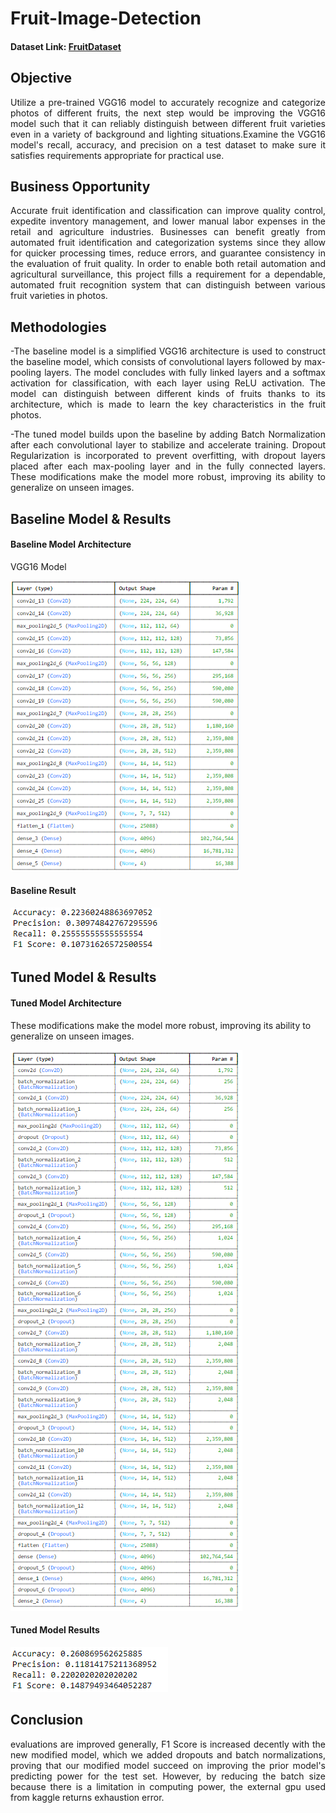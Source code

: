 # Fruit-Image-Detection

#### Dataset Link: [FruitDataset](https://www.kaggle.com/datasets/corneliuskarel/data-uts-2-0-1/settings)

## Objective
<p align="justify">Utilize a pre-trained VGG16 model to accurately recognize and categorize photos of different fruits, the next step would be improving the VGG16 model such that it can reliably distinguish between different fruit varieties even in a variety of background and lighting situations.Examine the VGG16 model's recall, accuracy, and precision on a test dataset to make sure it satisfies requirements appropriate for practical use. </p>

## Business Opportunity
<p align="justify">Accurate fruit identification and classification can improve quality control, expedite inventory management, and lower manual labor expenses in the retail and agriculture industries. Businesses can benefit greatly from automated fruit identification and categorization systems since they allow for quicker processing times, reduce errors, and guarantee consistency in the evaluation of fruit quality. In order to enable both retail automation and agricultural surveillance, this project fills a requirement for a dependable, automated fruit recognition system that can distinguish between various fruit varieties in photos. 

## Methodologies
<p align="justify">-The baseline model is a simplified VGG16 architecture is used to construct the baseline model, which consists of convolutional layers followed by max-pooling layers. The model concludes with fully linked layers and a softmax activation for classification, with each layer using ReLU activation. The model can distinguish between different kinds of fruits thanks to its architecture, which is made to learn the key characteristics in the fruit photos.</p>
<p align="justify">-The tuned model builds upon the baseline by adding Batch Normalization after each convolutional layer to stabilize and accelerate training. Dropout Regularization is incorporated to prevent overfitting, with dropout layers placed after each max-pooling layer and in the fully connected layers. These modifications make the model more robust, improving its ability to generalize on unseen images.</p>

## Baseline Model & Results

#### Baseline Model Architecture
VGG16 Model <p></p> 
![base_arc](imgs/baseline_mod.png)

#### Baseline Result
![base_res](imgs/pre_mod_res.png)

## Tuned Model & Results

#### Tuned Model Architecture
These modifications make the model more robust, improving its ability to generalize on unseen images.<p></p> 
![mod_arc](imgs/modified_mod.png)

#### Tuned Model Results
![mod_res](imgs/mod_res.png)

## Conclusion
<p align="justify">evaluations are improved generally, F1 Score is increased decently with the new modified model, which we added dropouts and batch normalizations, proving that our modified model succeed on improving the prior model's predicting power for the test set. However, by reducing the batch size because there is a limitation in computing power, the external gpu used from kaggle returns exhaustion error.</p>
